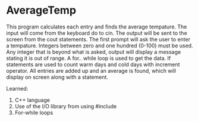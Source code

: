 # AverageTemp

This program calculates each entry and finds the average tempature.
The input will come from the keyboard do to cin. The output will be sent to the screen from the cout statements.
The first prompt will ask the user to enter a tempature. Integers between zero and one hundred (0-100) must be used.
Any integer that is beyond what is asked, output will display a message stating it is out of range.
A  for.. while loop is used to get the data.
If statements are used to count warm days and cold days with increment operator. 
All entries are added up and an average is found, which will display on screen along with a statement.

Learned:
1. C++ language
2. Use of the I/O library from using #include <iomanip>
3. For-while loops
